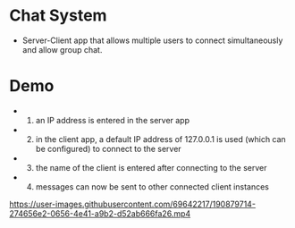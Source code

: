 # Chat System
- Server-Client app that allows multiple users to connect simultaneously and allow group chat.

# Demo
- 1. an IP address is entered in the server app
- 2. in the client app, a default IP address of 127.0.0.1 is used (which can be configured) to connect to the server
- 3. the name of the client is entered after connecting to the server
- 4. messages can now be sent to other connected client instances

https://user-images.githubusercontent.com/69642217/190879714-274656e2-0656-4e41-a9b2-d52ab666fa26.mp4

